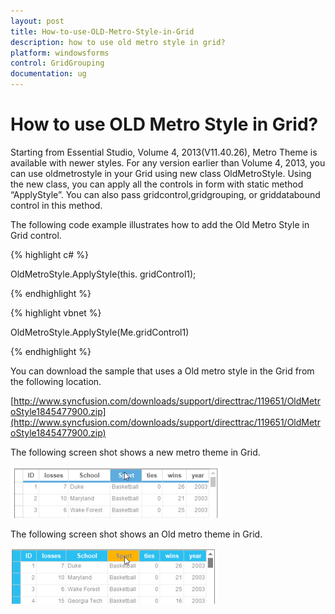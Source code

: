 ```yaml
---
layout: post
title: How-to-use-OLD-Metro-Style-in-Grid
description: how to use old metro style in grid?
platform: windowsforms
control: GridGrouping
documentation: ug
---
```


# How to use OLD Metro Style in Grid?

Starting from Essential Studio, Volume 4, 2013(V11.40.26), Metro Theme is available with newer styles.  For any version earlier than Volume 4, 2013, you can use oldmetrostyle in your Grid using new class OldMetroStyle. Using the new class, you can apply all the controls in form with static method “ApplyStyle”. You can also pass gridcontrol,gridgrouping, or griddatabound control in this method.

The following code example illustrates how to add the Old Metro Style in Grid control.

{% highlight c# %}

 OldMetroStyle.ApplyStyle(this. gridControl1);

{% endhighlight %}

{% highlight vbnet %}

 OldMetroStyle.ApplyStyle(Me.gridControl1)
 
 {% endhighlight %}

 You can download the sample that uses a Old metro style in the Grid from the following location.

[http://www.syncfusion.com/downloads/support/directtrac/119651/OldMetroStyle1845477900.zip](http://www.syncfusion.com/downloads/support/directtrac/119651/OldMetroStyle1845477900.zip)

The following screen shot shows a new metro theme in Grid.

![](How-to-use-OLD-Metro-Style-in-Grid_images/How-to-use-OLD-Metro-Style-in-Grid_img1.png)


The following screen shot shows an Old metro theme in Grid.

![](How-to-use-OLD-Metro-Style-in-Grid_images/How-to-use-OLD-Metro-Style-in-Grid_img2.png)






